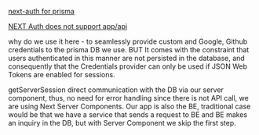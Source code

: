 [next-auth for prisma](https://authjs.dev/reference/adapter/prisma)

[NEXT Auth does not support app/api](https://next-auth.js.org/configuration/nextjs#in-app-directory)

why do we use it here - to seamlessly provide custom and Google, Github credentials to the prisma DB we use.
BUT 
It comes with the constraint that users authenticated in this manner are not persisted in the database, and consequently that the Credentials provider can only be used if JSON Web Tokens are enabled for sessions.

getServerSession
direct communication with the DB via our server component, thus, no need for error handling since there is not API call, we are using Next Server Components. Our app is also the BE, traditional case would be that we have a service that sends a request to BE and BE makes an inquiry in the DB, but with Server Component we skip the first step.
